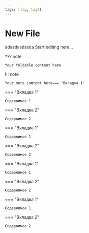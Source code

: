 ```yaml
---
tags: [tag, tag2]
---
```


# New File
adasdasdasda
Start editing here...

??? note 

    Your foldable content here
    
!!! note 

    Your note content here=== "Вкладка 1"

=== "Вкладка 1"

    Содержимое 1

=== "Вкладка 2"

    Содержимое 2

=== "Вкладка 1"

    Содержимое 1

=== "Вкладка 2"

    Содержимое 2

=== "Вкладка 1"

    Содержимое 1

=== "Вкладка 2"

    Содержимое 2

=== "Вкладка 1"

    Содержимое 1

=== "Вкладка 2"

    Содержимое 2
